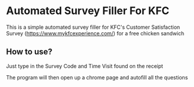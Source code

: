 # Automated Survey Filler For KFC
This is a simple automated survey filler for KFC's Customer Satisfaction Survey (https://www.mykfcexperience.com/) for a free chicken sandwich
## How to use?
Just type in the Survey Code and Time Visit found on the receipt

The program will then open up a chrome page and autofill all the questions